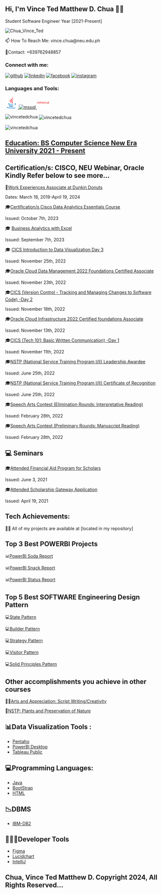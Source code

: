 ## Hi, I'm Vince Ted Matthew D. Chua 👋🏼
Student Software Engineer Year [2021-Present]

![Chua_Vince_Ted](https://github.com/user-attachments/assets/325793d5-8fd1-4911-8e7d-42ac820a1e1e)

<p> 📫 How To Reach Me: vince.chua@neu.edu.ph </p>
<p> 📱Contact: +639762948857 </p>

<h3 align="left">Connect with me:</h3>

[<img src='https://cdn.jsdelivr.net/npm/simple-icons@3.0.1/icons/github.svg' alt='github' height='40'>](https://github.com/VinceTedChua)  [<img src='https://cdn.jsdelivr.net/npm/simple-icons@3.0.1/icons/linkedin.svg' alt='linkedin' height='40'>](https://www.linkedin.com/in/vince-chua/)  [<img src='https://cdn.jsdelivr.net/npm/simple-icons@3.0.1/icons/facebook.svg' alt='facebook' height='40'>](https://www.facebook.com/vincetedmatthew.chua)  [<img src='https://cdn.jsdelivr.net/npm/simple-icons@3.0.1/icons/instagram.svg' alt='instagram' height='40'>](https://www.instagram.com/devinci_delivers/?hl=en/)  


<h3 align="left">Languages and Tools:</h3>
<p align="left"> <a href="https://www.java.com" target="_blank" rel="noreferrer"> <img src="https://raw.githubusercontent.com/devicons/devicon/master/icons/java/java-original.svg" alt="java" width="40" height="40"/> </a> <a href="https://www.microsoft.com/en-us/sql-server" target="_blank" rel="noreferrer"> <img src="https://www.svgrepo.com/show/303229/microsoft-sql-server-logo.svg" alt="mssql" width="40" height="40"/> </a> <a href="https://www.oracle.com/" target="_blank" rel="noreferrer"> <img src="https://raw.githubusercontent.com/devicons/devicon/master/icons/oracle/oracle-original.svg" alt="oracle" width="40" height="40"/> </a> <a </p>

<p><img align="left" src="https://github-readme-stats.vercel.app/api/top-langs?username=vincetedchua&show_icons=true&locale=en&layout=compact" alt="vincetedchua" /></p> 

<p>&nbsp;<img align="center" src="https://github-readme-stats.vercel.app/api?username=vincetedchua&show_icons=true&locale=en" alt="vincetedchua" /></p> 

<p><img align="center" src="https://github-readme-streak-stats.herokuapp.com/?user=vincetedchua&" alt="vincetedchua" /></p>


## [Education: BS Computer Science New Era University 2021 - Present](https://drive.google.com/file/d/13rzvKBhakFlTTd57bSx5P7krGgfOunSr/view?usp=sharing)
## Certification/s: CISCO, NEU Webinar, Oracle Kindly Refer below to see more... 

  💼[Work Experiences Associate at Dunkin Donuts](https://drive.google.com/file/d/1P06xWvihRDGHvhwCc2H_ppF8TyvyCsfm/view?usp=sharing)
     <p> Dates: March 18, 2019-April 19, 2024</p>
    
  🎓[Certification/s Cisco Data Analytics Essentials Course](https://drive.google.com/file/d/1I0ZfSjOpJE6wJbNEOYOdZiTbFzQA4pRn/view?usp=sharing)
     <p>Issued: October 7th, 2023 </p> 
    
  🎓 [Business Analytics with Excel](https://simpli-web.app.link/e/bZpUXV1BTCb)
     <p>Issued: September 7th, 2023 </p> 

  🎓 [CICS Introduction to Data Visualization Day 3](https://drive.google.com/file/d/1kBX3guMOerx7b6aJtO10D_KKV8hpYgjh/view?usp=sharing)
     <p>Issued: November 25th, 2022</p>
  
  🎓[Oracle Cloud Data Management 2022 Foundations Certified Associate](https://catalog-education.oracle.com/pls/certview/sharebadge?id=65A9432863C18C26269D1E6E11CAD20159910CBCD4D3D64597F7DB627310C39B)
     <p>Issued: November 23th, 2022</p>
     
  🎓[CICS (Version Control - Tracking and Managing Changes to Software Code) -Day 2](https://drive.google.com/file/d/1yN0uSllazH5YKNb2TakQzYXR1TyaWor8/view?usp=sharing)
     <p>Issued: November 18th, 2022</p>
     
  🎓[Oracle Cloud Infrastructure 2022 Certified foundations Associate](https://catalog-education.oracle.com/pls/certview/sharebadge?id=8F21E9D494F5332C6E0CB5CB4C608B2F0E6BBF76FFD03AF442C124510807BDB9)
     <p>Issued: November 13th, 2022</p>
  
  🎓[CICS (Tech 101: Basic Written Communication) -Day 1](https://drive.google.com/file/d/1VKj0xL5BSWP0yY9aV8LlS2KZ7SyZGCUd/view?usp=sharing)
     <p>Issued: November 11th, 2022</p>
  
  🎓[NSTP (National Service Training Program I/II) Leadership Awardee ](https://drive.google.com/file/d/1dMyAjYNU_Zeskw6krLaPLLf1_bKy3DnC/view?usp=sharing)
     <p>Issued: June 25th, 2022</p>
  
  🎓[NSTP (National Service Training Program I/II) Certificate of Recognition](https://drive.google.com/file/d/1HGjkPPCZpEXOQP1uSj4suPcy2xeHyzXp/view?usp=sharing)
     <p>Issued: June 25th, 2022</p>
  
  🎓[Speech Arts Contest (Elimination Rounds: Interpretative Reading)](https://drive.google.com/file/d/1-9i2WC_yc4-EpiAoeYfsuXcm7wgHbp7_/view?usp=sharing)
     <p>Issued: February 28th, 2022</p>
  
  🎓[Speech Arts Contest (Preliminary Rounds: Manuscript Reading)](https://drive.google.com/file/d/16MelIA-GQ3O8rAtIMmfnwc_e-xcM4XBR/view?usp=sharing)
     <p>Issued: February 28th, 2022</p>

## 💻 Seminars
  🎓[Attended Financial Aid Program for Scholars](https://drive.google.com/file/d/1SbQU4v_I5MgEOsHhckb75lkU_gI2sAAS/view?usp=sharing)
     <p>Issued: June 3, 2021</p>
  
  🎓[Attended Scholarship Gateway Application](https://drive.google.com/file/d/1-VS405QNVXxJwJA_U_dknd99YhQld_Ie/view?usp=sharing)
     <p>Issued: April 19, 2021</p>

  ## Tech Achievements:
  👨‍💻 All of my projects are available at [located in my repository]

  ## Top 3 Best POWERBI Projects
  
  📊[PowerBI Soda Report](https://app.powerbi.com/view?r=eyJrIjoiZTg4NDZlMTQtMTMxMS00MGM1LWIwYjgtMDJlZDI4ZGVjZmM5IiwidCI6ImNjM2MwZDdjLTNjOGItNGEyMS04ZDJiLWI1MTcxNDZkMGQ4ZSIsImMiOjZ9) </p>
  📊[PowerBI Snack Report](https://app.powerbi.com/view?r=eyJrIjoiNDQwYTc0ZDItNmNlNC00M2IzLTkwZmMtMmNmZjQyZDdhZGYxIiwidCI6ImNjM2MwZDdjLTNjOGItNGEyMS04ZDJiLWI1MTcxNDZkMGQ4ZSIsImMiOjZ9) </p>
  📊[PowerBI Status Report](https://app.fabric.microsoft.com/view?r=eyJrIjoiNTYyZWNmOWEtOTMxOC00ZGY5LWI3YTQtMDgyZjA5Yzg5MGMzIiwidCI6ImNjM2MwZDdjLTNjOGItNGEyMS04ZDJiLWI1MTcxNDZkMGQ4ZSIsImMiOjZ9) </p>

  ##  Top 5 Best SOFTWARE Engineering Design Pattern
  💻[State Pattern](https://github.com/VinceTedChua/statePattern.git) </p>
  💻[Builder Pattern](https://github.com/VinceTedChua/builderPattern.git) </p>
  💻[Strategy Pattern](https://github.com/VinceTedChua/strategyPattern.git) </p>
  💻[Visitor Pattern](https://github.com/VinceTedChua/visitorPattern2.git) </p>
  💻[Solid Principles Pattern](https://github.com/VinceTedChua/solidDesignPrinciples.git) </p>

  ## Other accomplishments you achieve in other courses
  ✍🏻[Arts and Appreciation: Script Writing/Creativity](https://drive.google.com/file/d/1g1w4FPC3ZYP7fSmIYVjRSbfGz2JB6xvE/view?usp=sharing) </p>
  🌱[NSTP: Plants and Preservation of Nature](https://drive.google.com/file/d/10-bao8ineRGIHKizzdS46I58-kj0PSID/view?usp=sharing) </p>


## 📊Data Visualization Tools :  
 * [Pentaho](https://pentaho.com/)
 * [PowerBI Desktop](https://app.powerbi.com/singleSignOn?ru=https%3A%2F%2Fapp.powerbi.com%2F%3FnoSignUpCheck%3D1)
 * [Tableau Public](https://www.tableau.com/)
   
## 💻Programming Languages: 
 * [Java](https://www.java.com/en/)
 * [BootStrap](https://getbootstrap.com/)
 * [HTML](https://www.w3schools.com/html/)

## 📉DBMS
 * [IBM-DB2](https://www.ibm.com/db2)
   
## 👨🏻‍💻Developer Tools
 * [Figma](https://www.ibm.com/db2)
 * [Lucidchart](https://www.lucidchart.com/pages/)
 * [IntelliJ](https://www.jetbrains.com/idea/)

## Chua, Vince Ted Matthew D. Copyright 2024, All Rights Reserved...
